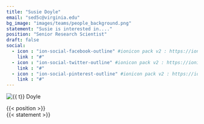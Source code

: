 ```yaml
---
title: "Susie Doyle"
email: "sed5c@virginia.edu"
bg_image: "images/teams/people_background.png"
statement: "Susie is interested in...."
position: "Senior Research Scientist"
draft: false
social:
  - icon : "ion-social-facebook-outline" #ionicon pack v2 : https://ionicons.com/v2/
    link : "#"
  - icon : "ion-social-twitter-outline" #ionicon pack v2 : https://ionicons.com/v2/
    link : "#"
  - icon : "ion-social-pinterest-outline" #ionicon pack v2 : https://ionicons.com/v2/
    link : "#"
---
```



![{{ t}} Doyle](/images/teams/doyle.png)

{{< position >}}
<br>
{{< statement >}}
